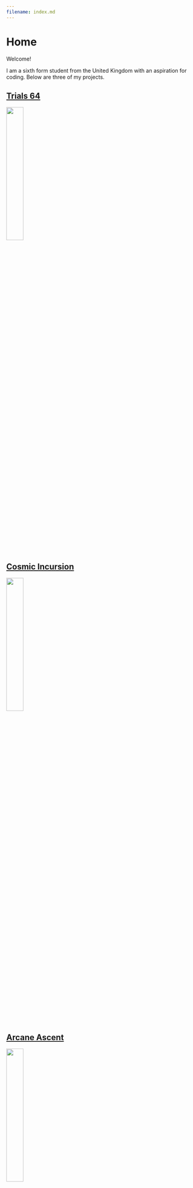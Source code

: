 ```yaml
---
filename: index.md
--- 
```

# Home

Welcome!

I am a sixth form student from the United Kingdom with an aspiration for coding.
Below are three of my projects.

## [Trials 64](https://banrescoding.github.io/Portfolio/Trials-64/)
<img src="/Portfolio/Images/JUbTYl.png" width="30%">

## [Cosmic Incursion](https://banrescoding.github.io/Portfolio/cosmic-incursion/)
<img src="/Portfolio/Images/ahyeas.PNG" width="30%">

## [Arcane Ascent](https://banrescoding.github.io/Portfolio/Arcane-Ascent/)
<img src="/Portfolio/Images/ArcaneIcon.PNG" width="30%">

```markdown
Syntax highlighted code block

# Header 1
## Header 2
### Header 3

- Bulleted
- List

1. Numbered
2. List

**Bold** and _Italic_ and `Code` text

[Link](url) and ![Image](src)
```

[Basic writing and formatting syntax](https://docs.github.com/en/github/writing-on-github/getting-started-with-writing-and-formatting-on-github/basic-writing-and-formatting-syntax).

### Support or Contact

Having trouble with Pages? Check out our [documentation](https://docs.github.com/categories/github-pages-basics/)
